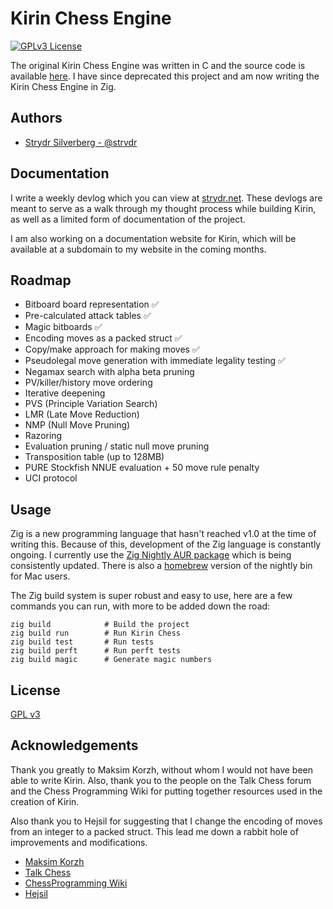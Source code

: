 
# Kirin Chess Engine
[![GPLv3 License](https://img.shields.io/badge/License-GPL%20v3-yellow.svg)](https://opensource.org/licenses/)

The original Kirin Chess Engine was written in C and the source code is available [here](https://github.com/strvdr/kirin-ce). I have since deprecated this project and am now writing the Kirin Chess Engine in Zig. 


## Authors

- [Strydr Silverberg - @strvdr](https://www.github.com/strvdr)

## Documentation

I write a weekly devlog which you can view at [strydr.net](https://strydr.net/articles). These devlogs are meant to serve as a walk through my thought process while building Kirin, as well as a limited form of documentation of the project. 

I am also working on a documentation website for Kirin, which will be available at a subdomain to my website in the coming months.

## Roadmap

- Bitboard board representation ✅
- Pre-calculated attack tables ✅
- Magic bitboards ✅
- Encoding moves as a packed struct ✅
- Copy/make approach for making moves ✅
- Pseudolegal move generation with immediate legality testing ✅
- Negamax search with alpha beta pruning
- PV/killer/history move ordering
- Iterative deepening
- PVS (Principle Variation Search)
- LMR (Late Move Reduction)
- NMP (Null Move Pruning)
- Razoring
- Evaluation pruning / static null move pruning
- Transposition table (up to 128MB)
- PURE Stockfish NNUE evaluation + 50 move rule penalty
- UCI protocol

## Usage

Zig is a new programming language that hasn't reached v1.0 at the time of writing this. Because of this, development of the Zig language is constantly ongoing. I currently use the [Zig Nightly AUR package](https://aur.archlinux.org/packages/zig-nightly-bin) which is being consistently updated. There is also a [homebrew](https://github.com/vvvvv/homebrew-zig) version of the nightly bin for Mac users. 

The Zig build system is super robust and easy to use, here are a few commands you can run, with more to be added down the road:

```zig
zig build            # Build the project
zig build run        # Run Kirin Chess
zig build test       # Run tests
zig build perft      # Run perft tests
zig build magic      # Generate magic numbers
```

## License

[GPL v3](https://www.gnu.org/licenses/gpl-3.0.html)

## Acknowledgements
Thank you greatly to Maksim Korzh, without whom I would not have been able to write Kirin. Also, thank you to the people on the Talk Chess forum and the Chess Programming Wiki for putting together resources used in the creation of Kirin.

Also thank you to Hejsil for suggesting that I change the encoding of moves from an integer to a packed struct. This lead me down a rabbit hole of improvements and modifications. 

 - [Maksim Korzh](https://github.com/maksimKorzh)
 - [Talk Chess](https://talkchess.com/)
 - [ChessProgramming Wiki](https://www.chessprogramming.org/Main_Page)
 - [Hejsil](https://github.com/Hejsil)

